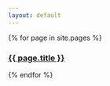 ```yaml
---
layout: default
---
```


{% for page in site.pages %}
    <h3><a href="{{ page.url }}">{{ page.title }}</a></h3>
{% endfor %}
